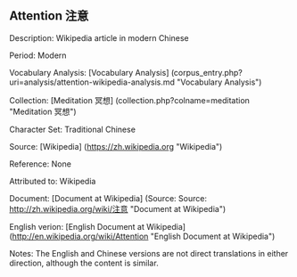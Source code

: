 ## Attention 注意

Description: Wikipedia article in modern Chinese

Period: Modern

Vocabulary Analysis: [Vocabulary Analysis] (corpus_entry.php?uri=analysis/attention-wikipedia-analysis.md "Vocabulary Analysis")

Collection: [Meditation 冥想] (collection.php?colname=meditation "Meditation 冥想")

Character Set: Traditional Chinese

Source: [Wikipedia] (https://zh.wikipedia.org "Wikipedia")

Reference: None

Attributed to: Wikipedia

Document: [Document at Wikipedia] (Source: Source: http://zh.wikipedia.org/wiki/注意 "Document at Wikipedia")

English verion: [English Document at Wikipedia] (http://en.wikipedia.org/wiki/Attention "English Document at Wikipedia")

Notes: The English and Chinese versions are not direct translations in either direction, although the content is similar.